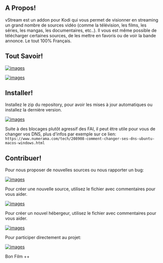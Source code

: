 ## A Propos!

vStream est un addon pour Kodi qui vous permet de visionner en streaming un grand nombre de sources vidéo (comme la télévision, les films, les séries, les mangas, les documentaires, etc..). Il vous est même possible de télécharger certaines sources, de les mettre en favoris ou de voir la bande annonce. Le tout 100% Français.

## Tout Savoir!

[![images](https://img.shields.io/badge/Visiter-vstream&#46;io-yellowgreen.svg?style=for-the-badge)](https://kodi-vstream.github.io/)

[![images](https://img.shields.io/badge/Communauté-KodiFR-yellowgreen.svg?style=for-the-badge)](http://kodi-fr.rf.gd/)


## Installer!

Installez le zip du repository, pour avoir les mises à jour automatiques ou installez la dernière version.

[![images](https://img.shields.io/badge/T%C3%A9l%C3%A9charger-Repository-blue.svg?style=for-the-badge)](https://github.com/Kodi-vStream/venom-xbmc-addons/releases/tag/0.0.3)

Suite à des blocages plutôt agressif des FAI, il peut être utile pour vous de changer vos DNS, plus d'infos par exemple sur ce lien: `https://www.numerama.com/tech/208908-comment-changer-ses-dns-ubuntu-macos-windows.html`

## Contribuer!

Pour nous proposer de nouvelles sources ou nous rapporter un bug:

[![images](https://img.shields.io/badge/Github-Issues-blue.svg?style=for-the-badge)](https://github.com/Kodi-vStream/venom-xbmc-addons/issues)

Pour créer une nouvelle source, utilisez le fichier avec commentaires pour vous aider.

[![images](https://img.shields.io/badge/Fichier-Source-green.svg?style=for-the-badge)](https://github.com/Kodi-vStream/venom-xbmc-addons/blob/Beta/ajouter_une_source.py)

Pour créer un nouvel hébergeur, utilisez le fichier avec commentaires pour vous aider.

[![images](https://img.shields.io/badge/Fichier-H%C3%A9bergeur-yellow.svg?style=for-the-badge)](https://github.com/Kodi-vStream/venom-xbmc-addons/blob/Beta/ajouter_un_hebergeur.py)

Pour participer directement au projet:

[![images](https://img.shields.io/badge/T%C3%A9l%C3%A9charger-B%C3%AAta-orange.svg?style=for-the-badge)](https://minhaskamal.github.io/DownGit/#/home?url=https:%2F%2Fgithub.com%2FKodi-vStream%2Fvenom-xbmc-addons%2Ftree%2FBeta%2Fplugin.video.vstream)


Bon Film ++
